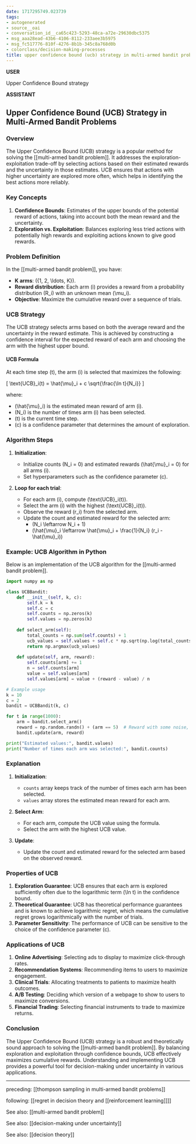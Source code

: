 ```yaml
---
date: 1717295749.023739
tags:
- autogenerated
- source__oai
- conversation_id__ca65c423-5293-48ca-a72e-29630dbc5375
- msg_aaa28ead-43b6-4106-8112-233aee3b5975
- msg_fc517776-810f-4276-8b1b-345c8a768d0b
- colorclass/decision-making-processes
title: upper confidence bound (ucb) strategy in multi-armed bandit problems
---
```


**USER**

Upper Confidence Bound strategy


**ASSISTANT**

## Upper Confidence Bound (UCB) Strategy in Multi-Armed Bandit Problems

### Overview

The Upper Confidence Bound (UCB) strategy is a popular method for solving the [[multi-armed bandit problem]]. It addresses the exploration-exploitation trade-off by selecting actions based on their estimated rewards and the uncertainty in those estimates. UCB ensures that actions with higher uncertainty are explored more often, which helps in identifying the best actions more reliably.

### Key Concepts

1. **Confidence Bounds**: Estimates of the upper bounds of the potential reward of actions, taking into account both the mean reward and the uncertainty.
2. **Exploration vs. Exploitation**: Balances exploring less tried actions with potentially high rewards and exploiting actions known to give good rewards.

### Problem Definition

In the [[multi-armed bandit problem]], you have:
- **K arms**: \(\{1, 2, \ldots, K\}\).
- **Reward distribution**: Each arm \(i\) provides a reward from a probability distribution \(R_i\) with an unknown mean \(\mu_i\).
- **Objective**: Maximize the cumulative reward over a sequence of trials.

### UCB Strategy

The UCB strategy selects arms based on both the average reward and the uncertainty in the reward estimate. This is achieved by constructing a confidence interval for the expected reward of each arm and choosing the arm with the highest upper bound.

#### UCB Formula

At each time step \(t\), the arm \(i\) is selected that maximizes the following:

\[
\text{UCB}_i(t) = \hat{\mu}_i + c \sqrt{\frac{\ln t}{N_i}}
\]

where:
- \(\hat{\mu}_i\) is the estimated mean reward of arm \(i\).
- \(N_i\) is the number of times arm \(i\) has been selected.
- \(t\) is the current time step.
- \(c\) is a confidence parameter that determines the amount of exploration.

### Algorithm Steps

1. **Initialization**:
   - Initialize counts \(N_i = 0\) and estimated rewards \(\hat{\mu}_i = 0\) for all arms \(i\).
   - Set hyperparameters such as the confidence parameter \(c\).

2. **Loop for each trial**:
   - For each arm \(i\), compute \(\text{UCB}_i(t)\).
   - Select the arm \(i\) with the highest \(\text{UCB}_i(t)\).
   - Observe the reward \(r_i\) from the selected arm.
   - Update the count and estimated reward for the selected arm:
     - \(N_i \leftarrow N_i + 1\)
     - \(\hat{\mu}_i \leftarrow \hat{\mu}_i + \frac{1}{N_i} (r_i - \hat{\mu}_i)\)

### Example: UCB Algorithm in Python

Below is an implementation of the UCB algorithm for the [[multi-armed bandit problem]].

```python
import numpy as np

class UCBBandit:
    def __init__(self, k, c):
        self.k = k
        self.c = c
        self.counts = np.zeros(k)
        self.values = np.zeros(k)
    
    def select_arm(self):
        total_counts = np.sum(self.counts) + 1
        ucb_values = self.values + self.c * np.sqrt(np.log(total_counts) / (self.counts + 1e-5))
        return np.argmax(ucb_values)
    
    def update(self, arm, reward):
        self.counts[arm] += 1
        n = self.counts[arm]
        value = self.values[arm]
        self.values[arm] = value + (reward - value) / n

# Example usage
k = 10
c = 2
bandit = UCBBandit(k, c)

for t in range(1000):
    arm = bandit.select_arm()
    reward = np.random.randn() + (arm == 5)  # Reward with some noise, optimal arm is 5
    bandit.update(arm, reward)

print("Estimated values:", bandit.values)
print("Number of times each arm was selected:", bandit.counts)
```

### Explanation

1. **Initialization**:
   - `counts` array keeps track of the number of times each arm has been selected.
   - `values` array stores the estimated mean reward for each arm.

2. **Select Arm**:
   - For each arm, compute the UCB value using the formula.
   - Select the arm with the highest UCB value.

3. **Update**:
   - Update the count and estimated reward for the selected arm based on the observed reward.

### Properties of UCB

1. **Exploration Guarantee**: UCB ensures that each arm is explored sufficiently often due to the logarithmic term \(\ln t\) in the confidence bound.
2. **Theoretical Guarantee**: UCB has theoretical performance guarantees and is known to achieve logarithmic regret, which means the cumulative regret grows logarithmically with the number of trials.
3. **Parameter Sensitivity**: The performance of UCB can be sensitive to the choice of the confidence parameter \(c\).

### Applications of UCB

1. **Online Advertising**: Selecting ads to display to maximize click-through rates.
2. **Recommendation Systems**: Recommending items to users to maximize engagement.
3. **Clinical Trials**: Allocating treatments to patients to maximize health outcomes.
4. **A/B Testing**: Deciding which version of a webpage to show to users to maximize conversions.
5. **Financial Trading**: Selecting financial instruments to trade to maximize returns.

### Conclusion

The Upper Confidence Bound (UCB) strategy is a robust and theoretically sound approach to solving the [[multi-armed bandit problem]]. By balancing exploration and exploitation through confidence bounds, UCB effectively maximizes cumulative rewards. Understanding and implementing UCB provides a powerful tool for decision-making under uncertainty in various applications.


---

preceding: [[thompson sampling in multi-armed bandit problems]]  


following: [[regret in decision theory and [[reinforcement learning]]]]

See also: [[multi-armed bandit problem]]


See also: [[decision-making under uncertainty]]


See also: [[decision theory]]